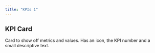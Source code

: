 ```yaml
---
title: "KPIs 1"
---
```



## KPI Card

Card to show off metrics and values. Has an icon, the KPI number and a small descriptive text.


